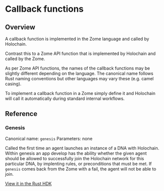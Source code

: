 # Callback functions

## Overview

A callback function is implemented in the Zome language and called by Holochain.

Contrast this to a Zome API function that is implemented by Holochain and called
by the Zome.

As per Zome API functions, the names of the callback functions may be slightly
different depending on the language. The canonical name follows Rust naming
conventions but other languages may vary these (e.g. camel casing).

To implement a callback function in a Zome simply define it and Holochain will
call it automatically during standard internal workflows.

## Reference

### Genesis

Canonical name: `genesis`
Parameters: none

Called the first time an agent launches an instance of a DNA with Holochain. Within genesis an app develop has the ability whether the given agent should be allowed to successfully join the Holochain network for this particular DNA, by implenting rules, or preconditions that must be met. If `genesis` comes back from the Zome with a fail, the agent will not be able to join.

[View it in the Rust HDK](https://developer.holochain.org/api/0.0.3/hdk/macro.define_zome.html)